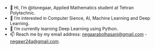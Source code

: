 - 👋 Hi, I’m @itsnegaar, Applied Mathematics student at Tehran Polytechnic.
- 👀 I’m interested in Computer Sience, AI, Machine Learning and Deep Learning.
- 🌱 I’m currently learning Deep Learning using Python.
- 📫 Reach me by my email address: negaarabolhasani@gmail.com - negawr24a@gmail.com.

<!---
itsnegaar/itsnegaar is a ✨ special ✨ repository because its `README.md` (this file) appears on your GitHub profile.
You can click the Preview link to take a look at your changes.
--->
